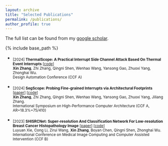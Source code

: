 ```yaml
---
layout: archive
title: "Selected Publications"
permalink: /publications/
author_profile: true
---
```

The full list can be found from my [google scholar](https://scholar.google.com/citations?user=rYAO48wAAAAJ&hl=en).

{% include base_path %}


- <sub> [2024] **ThermalScope: A Practical Interrupt Side Channel Attack Based On Thermal Event Interrupts** [[code](https://github.com/zhangxin00/thermalscope)]<br/>
   **Xin Zhang**, Zhi Zhang, Qingni Shen, Wenhao Wang, Yansong Gao, Zhuoxi Yang, Zhonghai Wu. <br/>
   Design Automation Conference (CCF A) <br/>
   
<!--
- <sub> [2024] **TRLS: A Time Series Representation Learning Framework via Spectrogram for Medical Signal Processing** [[paper](https://arxiv.org/pdf/2401.05431.pdf)] <br/>
   Luyuan Xie, Cong Li, **Xin Zhang**, Shengfang Zhai, Yuejian Fang, Qingni Shen, Zhonghai Wu. <br/>
   International Conference on Acoustics, Speech, and Signal Processing (CCF B) <br/>  -->
  
- <sub> [2024] **SegScope: Probing Fine-grained Interrupts via Architectural Footprints** [[paper](https://zhangxin00.github.io/files/SegScope.pdf)] [[code](https://github.com/zhangxin00/segscope/)] <br/>
   **Xin Zhang**, Zhi Zhang, Qingni Shen, Wenhao Wang, Yansong Gao, Zhuoxi Yang, Jiliang Zhang. <br/>
   International Symposium on High-Performance Computer Architecture (CCF A, AR=18.3%=75/410) <br/>
  
- <sub> [2023] **SHISRCNet: Super-resolution And Classification Network For Low-resolution Breast Cancer Histopathology Image** [[paper](https://arxiv.org/pdf/2306.14119.pdf)] [[code](https://github.com/xiely-123/SHISRCNet)]<br/>
   Luyuan Xie, Cong Li, Zirui Wang, **Xin	Zhang**, Boyan	Chen, Qingni Shen, Zhonghai Wu. <br/>
   International Conference on Medical Image Computing and Computer Assisted Intervention (CCF B) <br/> 

  

